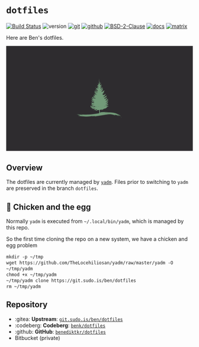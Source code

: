 # `dotfiles`

[![Build Status](https://jenkins.sudo.is/buildStatus/icon?job=ben%2Fdotfiles%2Fmain&style=flat-square)](https://jenkins.sudo.is/job/ben/job/dotfiles/)
![version](https://jenkins.sudo.is/buildStatus/icon?job=ben%2Fdotfiles%2Fmain&style=flat-square&status=${description}&subject=version&build=lastStable&color=blue)
[![git](https://www.sudo.is/readmes/git.sudo.is-ben-dotfiles.svg)](https://git.sudo.is/ben/dotfiles)
[![github](https://www.sudo.is/readmes/github-benediktkr.svg)](https://github.com/benediktkr/dotfiles)
[![BSD-2-Clause](https://www.sudo.is/readmes/license-BSD-blue.svg)](LICENSE)
[![docs](https://www.sudo.is/readmes/docs.svg)](https://www.sudo.is/docs)
[![matrix](https://www.sudo.is/readmes/matrix-ben-sudo.is.svg)](https://matrix.to/#/@ben:sudo.is)

Here are Ben's dotfiles.

![Leaf Dark](.local/share/backgrounds/Leaf_Dark.png)

## Overview

The dotfiles are currently managed by [`yadm`](https://yadm.io). Files
prior to switching to `yadm` are preserved in the branch `dotfiles`.

## 🐣 Chicken and the egg

Normally `yadm` is executed from `~/.local/bin/yadm`, which is managed
by this repo.

So the first time cloning the repo on a new system, we have a chicken and
egg problem

```shell
mkdir -p ~/tmp
wget https://github.com/TheLocehiliosan/yadm/raw/master/yadm -O ~/tmp/yadm
chmod +x ~/tmp/yadm
~/tmp/yadm clone https://git.sudo.is/ben/dotfiles
rm ~/tmp/yadm
```

## Repository


- :gitea: **Upstream**: [`git.sudo.is/ben/dotfiles`](https://git.sudo.is/ben/dotfiles)
- :codeberg: **Codeberg**: [`benk/dotfiles`](https://codeberg.org/benk/dotfiles)
- :github: **GitHub**: [`benediktkr/dotfiles`](https://github.com/benediktkr/dotfiles)
- Bitbucket (private)
